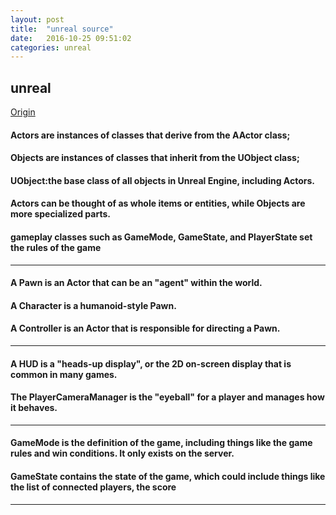 ```yaml
---
layout: post
title:  "unreal source"
date:   2016-10-25 09:51:02
categories: unreal
---
```


## unreal

[Origin](https://docs.unrealengine.com/latest/INT/Programming/index.html)

#### Actors are instances of classes that derive from the AActor class;

#### Objects are instances of classes that inherit from the UObject class;

#### UObject:the base class of all objects in Unreal Engine, including Actors.

#### Actors can be thought of as whole items or entities, while Objects are more specialized parts.

#### gameplay classes such as GameMode, GameState, and PlayerState set the rules of the game

-------------------------

#### A Pawn is an Actor that can be an "agent" within the world.

#### A Character is a humanoid-style Pawn.

#### A Controller is an Actor that is responsible for directing a Pawn.

-------------------------
#### A HUD is a "heads-up display", or the 2D on-screen display that is common in many games.

#### The PlayerCameraManager is the "eyeball" for a player and manages how it behaves.

-------------------------
#### GameMode is the definition of the game, including things like the game rules and win conditions. It only exists on the server.

#### GameState contains the state of the game, which could include things like the list of connected players, the score

-------------------------
